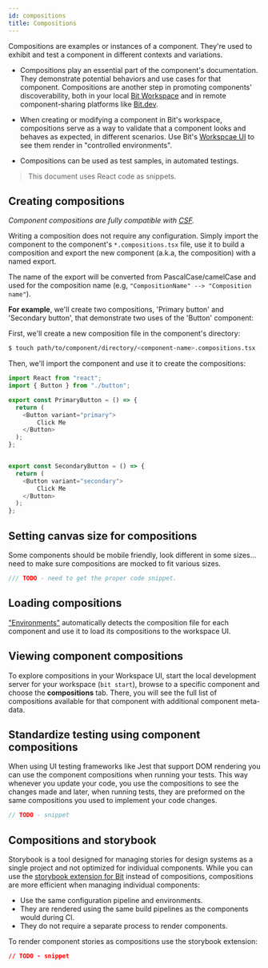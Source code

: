 ```yaml
---
id: compositions
title: Compositions
---
```


Compositions are examples or instances of a component. They're used to exhibit and test a component in different contexts and variations.

* Compositions play an essential part of the component's documentation. They demonstrate potential behaviors and use cases for that component. Compositions are another step in promoting components' discoverability, both in your local [Bit Workspace]() and in remote component-sharing platforms like [Bit.dev](https://bit.dev).

* When creating or modifying a component in Bit's workspace, compositions serve as a way to validate that a component looks and behaves as expected, in different scenarios. Use Bit's [Workspcae UI]() to see them render in "controlled environments".

* Compositions can be used as test samples, in automated testings.

> This document uses React code as snippets.

## Creating compositions

_Component compositions are fully compatible with [CSF](https://storybook.js.org/docs/formats/component-story-format/)._

Writing a composition does not require any configuration. Simply import the component to the component's `*.compositions.tsx` file, use it to build a composition and export the new component (a.k.a, the composition) with a named export. 

The name of the export will be converted from PascalCase/camelCase and used for the composition name (e.g, `"CompositionName" --> "Composition name"`).

__For example__, we'll create two compositions, 'Primary button' and 'Secondary button', that demonstrate two uses of the 'Button' component:

First, we'll create a new composition file in the component's directory:

```sh
$ touch path/to/component/directory/<component-name>.compositions.tsx
```
Then, we'll import the component and  use it to create the compositions:

```javascript
import React from "react";
import { Button } from "./button";

export const PrimaryButton = () => {
  return (
    <Button variant="primary">
        Click Me
    </Button>
  );
};


export const SecondaryButton = () => {
  return (
    <Button variant="secondary">
        Click Me
    </Button>
  );
};
```

## Setting canvas size for compositions

Some components should be mobile friendly, look different in some sizes... need to make sure compositions are mocked to fit various sizes.

```javascript
/// TODO - need to get the proper code snippet.
```

## Loading compositions

["Environments"](main-concepts/04-environment.md) automatically detects the composition file for each component and use it to load its compositions to the workspace UI.

## Viewing component compositions

To explore compositions in your Workspace UI, start the local development server for your workspace (`bit start`), browse to a specific component and choose the **compositions** tab. There, you will see the full list of compositions available for that component with additional component meta-data. 

## Standardize testing using component compositions

When using UI testing frameworks like Jest that support DOM rendering you can use the component compositions when running your tests. This way whenever you update your code, you use the compositions to see the changes made and later, when running tests, they are preformed on the same compositions you used to implement your code changes.

```javascript
// TODO - snippet
```

## Compositions and storybook

Storybook is a tool designed for managing stories for design systems as a single project and not optimized for individual components. While you can use the [storybook extension for Bit](TODO) instead of compositions, compositions are more efficient when managing individual components:

- Use the same configuration pipeline and environments.
- They are rendered using the same build pipelines as the components would during CI.
- They do not require a separate process to render components.

To render component stories as compositions use the storybook extension:

```json
// TODO - snippet
```
